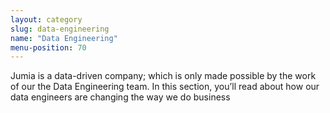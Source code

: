 ```yaml
---
layout: category
slug: data-engineering
name: "Data Engineering"
menu-position: 70
---
```


Jumia is a data-driven company; which is only made possible by the work of our the Data Engineering team. In this section, you’ll read about how our data engineers are changing the way we do business
